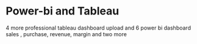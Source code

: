 # Power-bi and Tableau
4 more professional tableau dashboard upload and 6 power bi dashboard sales , purchase, revenue, margin and two more 
